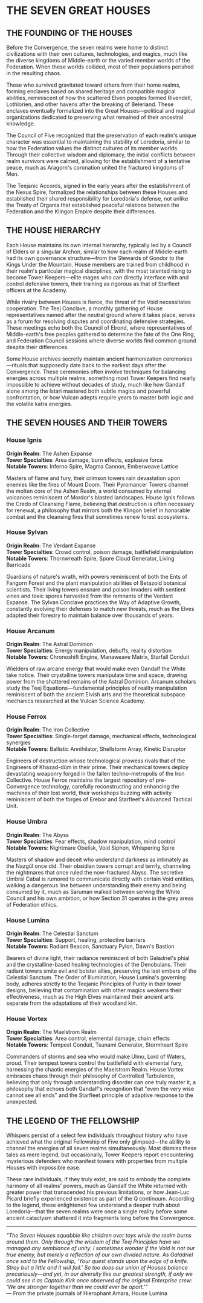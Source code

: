 # THE SEVEN GREAT HOUSES

## THE FOUNDING OF THE HOUSES

Before the Convergence, the seven realms were home to distinct civilizations with their own cultures, technologies, and magics, much like the diverse kingdoms of Middle-earth or the varied member worlds of the Federation. When these worlds collided, most of their populations perished in the resulting chaos.

Those who survived gravitated toward others from their home realms, forming enclaves based on shared heritage and compatible magical abilities, reminiscent of how the scattered Elven peoples formed Rivendell, Lothlorien, and other havens after the breaking of Beleriand. These enclaves eventually formalized into the Great Houses—political and magical organizations dedicated to preserving what remained of their ancestral knowledge.

The Council of Five recognized that the preservation of each realm's unique character was essential to maintaining the stability of Loredoria, similar to how the Federation values the distinct cultures of its member worlds. Through their collective wisdom and diplomacy, the initial conflicts between realm survivors were calmed, allowing for the establishment of a tentative peace, much as Aragorn's coronation united the fractured kingdoms of Men.

The Teejanic Accords, signed in the early years after the establishment of the Nexus Spire, formalized the relationships between these Houses and established their shared responsibility for Loredoria's defense, not unlike the Treaty of Organia that established peaceful relations between the Federation and the Klingon Empire despite their differences.

## THE HOUSE HIERARCHY

Each House maintains its own internal hierarchy, typically led by a Council of Elders or a singular Archon, similar to how each realm of Middle-earth had its own governance structure—from the Stewards of Gondor to the Kings Under the Mountain. House members are trained from childhood in their realm's particular magical disciplines, with the most talented rising to become Tower Keepers—elite mages who can directly interface with and control defensive towers, their training as rigorous as that of Starfleet officers at the Academy.

While rivalry between Houses is fierce, the threat of the Void necessitates cooperation. The Teej Conclave, a monthly gathering of House representatives named after the neutral ground where it takes place, serves as a forum for resolving disputes and coordinating defensive strategies. These meetings echo both the Council of Elrond, where representatives of Middle-earth's free peoples gathered to determine the fate of the One Ring, and Federation Council sessions where diverse worlds find common ground despite their differences.

Some House archives secretly maintain ancient harmonization ceremonies—rituals that supposedly date back to the earliest days after the Convergence. These ceremonies often involve techniques for balancing energies across multiple realms, something most Tower Keepers find nearly impossible to achieve without decades of study, much like how Gandalf alone among the Istari mastered both subtle magics and powerful confrontation, or how Vulcan adepts require years to master both logic and the volatile katra energies.

## THE SEVEN HOUSES AND THEIR TOWERS

### House Ignis
**Origin Realm**: The Ashen Expanse  
**Tower Specialties**: Area damage, burn effects, explosive force  
**Notable Towers**: Inferno Spire, Magma Cannon, Emberweave Lattice

Masters of flame and fury, their crimson towers rain devastation upon enemies like the fires of Mount Doom. Their Pyromancer Towers channel the molten core of the Ashen Realm, a world consumed by eternal volcanoes reminiscent of Mordor's blasted landscapes. House Ignis follows the Credo of Cleansing Flame, believing that destruction is often necessary for renewal, a philosophy that mirrors both the Klingon belief in honorable combat and the cleansing fires that sometimes renew forest ecosystems.

### House Sylvan
**Origin Realm**: The Verdant Expanse  
**Tower Specialties**: Crowd control, poison damage, battlefield manipulation  
**Notable Towers**: Thornwreath Spire, Spore Cloud Generator, Living Barricade

Guardians of nature's wrath, with powers reminiscent of both the Ents of Fangorn Forest and the plant manipulation abilities of Betazoid botanical scientists. Their living towers ensnare and poison invaders with sentient vines and toxic spores harvested from the remnants of the Verdant Expanse. The Sylvan Conclave practices the Way of Adaptive Growth, constantly evolving their defenses to match new threats, much as the Elves adapted their forestry to maintain balance over thousands of years.

### House Arcanum
**Origin Realm**: The Astral Dominion  
**Tower Specialties**: Energy manipulation, debuffs, reality distortion  
**Notable Towers**: Chronoshift Engine, Manaweave Matrix, Starfall Conduit

Wielders of raw arcane energy that would make even Gandalf the White take notice. Their crystalline towers manipulate time and space, drawing power from the shattered remains of the Astral Dominion. Arcanum scholars study the Teej Equations—fundamental principles of reality manipulation reminiscent of both the ancient Elvish arts and the theoretical subspace mechanics researched at the Vulcan Science Academy.

### House Ferrox
**Origin Realm**: The Iron Collective  
**Tower Specialties**: Single-target damage, mechanical effects, technological synergies  
**Notable Towers**: Ballistic Annihilator, Shellstorm Array, Kinetic Disruptor

Engineers of destruction whose technological prowess rivals that of the Engineers of Khazad-dûm in their prime. Their mechanical towers deploy devastating weaponry forged in the fallen techno-metropolis of the Iron Collective. House Ferrox maintains the largest repository of pre-Convergence technology, carefully reconstructing and enhancing the machines of their lost world, their workshops buzzing with activity reminiscent of both the forges of Erebor and Starfleet's Advanced Tactical Unit.

### House Umbra
**Origin Realm**: The Abyss  
**Tower Specialties**: Fear effects, shadow manipulation, mind control  
**Notable Towers**: Nightmare Obelisk, Void Siphon, Whispering Spire

Masters of shadow and deceit who understand darkness as intimately as the Nazgûl once did. Their obsidian towers corrupt and terrify, channeling the nightmares that once ruled the now-fractured Abyss. The secretive Umbral Cabal is rumored to communicate directly with certain Void entities, walking a dangerous line between understanding their enemy and being consumed by it, much as Saruman walked between serving the White Council and his own ambition, or how Section 31 operates in the grey areas of Federation ethics.

### House Lumina
**Origin Realm**: The Celestial Sanctum  
**Tower Specialties**: Support, healing, protective barriers  
**Notable Towers**: Radiant Beacon, Sanctuary Pylon, Dawn's Bastion

Bearers of divine light, their radiance reminiscent of both Galadriel's phial and the crystalline-based healing technologies of the Denobulans. Their radiant towers smite evil and bolster allies, preserving the last embers of the Celestial Sanctum. The Order of Illumination, House Lumina's governing body, adheres strictly to the Teejanic Principles of Purity in their tower designs, believing that contamination with other magics weakens their effectiveness, much as the High Elves maintained their ancient arts separate from the adaptations of their woodland kin.

### House Vortex
**Origin Realm**: The Maelstrom Realm  
**Tower Specialties**: Area control, elemental damage, chain effects  
**Notable Towers**: Tempest Conduit, Tsunami Generator, Stormheart Spire

Commanders of storms and sea who would make Ulmo, Lord of Waters, proud. Their tempest towers control the battlefield with elemental fury, harnessing the chaotic energies of the Maelstrom Realm. House Vortex embraces chaos through their philosophy of Controlled Turbulence, believing that only through understanding disorder can one truly master it, a philosophy that echoes both Gandalf's recognition that "even the very wise cannot see all ends" and the Starfleet principle of adaptive response to the unexpected.

## THE LEGEND OF THE FELLOWSHIP

Whispers persist of a select few individuals throughout history who have achieved what the original Fellowship of Five only glimpsed—the ability to channel the energies of all seven realms simultaneously. Most dismiss these tales as mere legend, but occasionally, Tower Keepers report encountering mysterious defenders who manifest towers with properties from multiple Houses with impossible ease.

These rare individuals, if they truly exist, are said to embody the complete harmony of all realms' powers, much as Gandalf the White returned with greater power that transcended his previous limitations, or how Jean-Luc Picard briefly experienced existence as part of the Q continuum. According to the legend, these enlightened few understand a deeper truth about Loredoria—that the seven realms were once a single reality before some ancient cataclysm shattered it into fragments long before the Convergence.

---

*"The Seven Houses squabble like children over toys while the realm burns around them. Only through the wisdom of the Teej Principles have we managed any semblance of unity. I sometimes wonder if the Void is not our true enemy, but merely a reflection of our own divided nature. As Galadriel once said to the Fellowship, 'Your quest stands upon the edge of a knife. Stray but a little and it will fail.' So too does our union of Houses balance precariously—and yet, in our diversity lies our greatest strength, if only we could see it as Captain Kirk once observed of the original Enterprise crew: 'We are stronger together than we could ever be apart.'"*  
— From the private journals of Hierophant Amara, House Lumina
